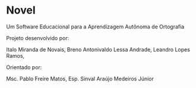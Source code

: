 # Novel
Um Software Educacional para a Aprendizagem Autônoma de Ortografia

Projeto desenvolvido por:

Italo Miranda de Novais,
Breno Antonivaldo Lessa Andrade,
Leandro Lopes Ramos,

Orientado por: 

Msc. Pablo Freire Matos,
Esp. Sinval Araújo Medeiros Júnior
